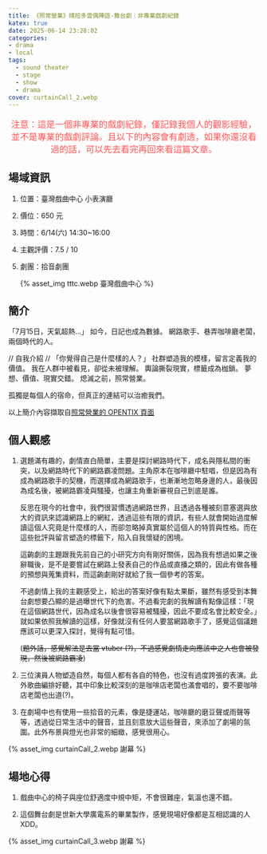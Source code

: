 ```yaml
---
title: 《照常營業》晴拾多雲偶陣語-舞台劇｜非專業戲劇紀錄
katex: true
date: 2025-06-14 23:28:02
categories: 
- drama
- local
tags:
  - sound theater
  - stage
  - show
  - drama
cover: curtainCall_2.webp
---
```


<p style="font-size:1.1rem;color:#f55;text-align:center">
注意：這是一個非專業的戲劇紀錄，僅記錄我個人的觀影經驗，並不是專業的戲劇評論。且以下的內容會有劇透，如果你還沒看過的話，可以先去看完再回來看這篇文章。</p>

## 場域資訊

1. 位置：臺灣戲曲中心 小表演廳
2. 價位：650 元
3. 時間：6/14(六) 14:30~16:00
4. 主觀評價：7.5 / 10
5. 劇團：拾音劇團

     {% asset_img  tttc.webp 臺灣戲曲中心 %}

## 簡介

「7月15日，天氣超熱…」
如今，日記也成為數據。
網路歌手、巷弄咖啡廳老闆，兩個時代的人。

// 自我介紹 //
「你覺得自己是什麼樣的人？」
社群塑造我的模樣，留言定義我的價值。
我在人群中被看見，卻從未被理解。
輿論撕裂現實，標籤成為枷鎖。
夢想、價值、現實交錯。
熄滅之前，照常營業。

孤獨是每個人的宿命，但真正的連結可以治癒我們。

以上簡介內容擷取自[照常營業的 OPENTIX 頁面](https://www.opentix.life/event/1892048850705084417)

## 個人觀感

1. 選題滿有趣的，劇情直白簡單，主要是探討網路時代下，成名與隱私間的衝突，以及網路時代下的網路霸凌問題。主角原本在咖啡廳中駐唱，但是因為有成為網路歌手的契機，而選擇成為網路歌手，也漸漸地忽略身邊的人，最後因為成名後，被網路霸凌與騷擾，也讓主角重新審視自己到底是誰。

   反思在現今的社會中，我們很習慣透過網路世界，且透過各種被刻意塞選與放大的資訊來認識網路上的網紅，透過這些有限的資訊，有些人就會開始過度解讀這個人究竟是什麼樣的人，而卻忽略掉真實屬於這個人的特質與性格。而在這些批評與留言塑造的標籤下，陷入自我懷疑的困境。

   這齣劇的主題跟我先前自己的小研究方向有剛好關係，因為我有想過如果之後辭職後，是不是要嘗試在網路上發表自己的作品或直播之類的，因此有做各種的預想與蒐集資料，而這齣劇剛好就給了我一個參考的答案。

   不過劇情上我的主觀感受上，給出的答案好像有點太果斷，雖然有感受到本舞台劇想要凸顯的是過曝世代下的危害。不過看完劇的我解讀有點像這樣：「現在這個網路世代，因為成名以後會很容易被騷擾，因此不要成名會比較安全。」就如果依照我解讀的這樣，好像就沒有任何人要當網路歌手了，感覺這個議題應該可以更深入探討，覺得有點可惜。
   
   (~~題外話，感覺解法是去當 vtuber (?)，不過感覺劇情走向應該中之人也會被發現，然後被網路霸凌~~)

2. 三位演員人物塑造自然，每個人都有各自的特色，也沒有過度誇張的表演。此外歌曲編排好聽，其中印象比較深刻的是咖啡店老闆也滿會唱的，要不要咖啡店老闆也出道(?)。

4. 在劇場中也有使用一些拾音的元素，像是捷運站，咖啡廳的磨豆聲或雨聲等等，透過從日常生活中的聲音，並且刻意放大這些聲音，來添加了劇場的氛圍。此外布景與燈光也非常的細緻，感覺很用心。

{% asset_img curtainCall_2.webp 謝幕 %}

## 場地心得

1. 戲曲中心的椅子與座位舒適度中規中矩，不會很難座，氣溫也還不錯。

2. 這個舞台劇是世新大學廣電系的畢業製作，感覺現場好像都是互相認識的人 XDD。

{% asset_img curtainCall_3.webp 謝幕 %}